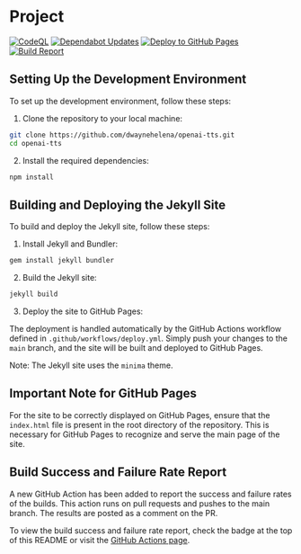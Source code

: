 # Project
[![CodeQL](https://github.com/dwaynehelena/openai-tts/actions/workflows/github-code-scanning/codeql/badge.svg)](https://github.com/dwaynehelena/openai-tts/actions/workflows/github-code-scanning/codeql)
[![Dependabot Updates](https://github.com/dwaynehelena/openai-tts/actions/workflows/dependabot/dependabot-updates/badge.svg)](https://github.com/dwaynehelena/openai-tts/actions/workflows/dependabot/dependabot-updates)
[![Deploy to GitHub Pages](https://github.com/dwaynehelena/openai-tts/actions/workflows/deploy.yml/badge.svg)](https://github.com/dwaynehelena/openai-tts/actions/workflows/deploy.yml)
[![Build Report](https://github.com/dwaynehelena/openai-tts/actions/workflows/build-report.yml/badge.svg)](https://github.com/dwaynehelena/openai-tts/actions/workflows/build-report.yml)

## Setting Up the Development Environment

To set up the development environment, follow these steps:

1. Clone the repository to your local machine:

```bash
git clone https://github.com/dwaynehelena/openai-tts.git
cd openai-tts
```

2. Install the required dependencies:

```bash
npm install
```

## Building and Deploying the Jekyll Site

To build and deploy the Jekyll site, follow these steps:

1. Install Jekyll and Bundler:

```bash
gem install jekyll bundler
```

2. Build the Jekyll site:

```bash
jekyll build
```

3. Deploy the site to GitHub Pages:

The deployment is handled automatically by the GitHub Actions workflow defined in `.github/workflows/deploy.yml`. Simply push your changes to the `main` branch, and the site will be built and deployed to GitHub Pages.

Note: The Jekyll site uses the `minima` theme.

## Important Note for GitHub Pages

For the site to be correctly displayed on GitHub Pages, ensure that the `index.html` file is present in the root directory of the repository. This is necessary for GitHub Pages to recognize and serve the main page of the site.

## Build Success and Failure Rate Report

A new GitHub Action has been added to report the success and failure rates of the builds. This action runs on pull requests and pushes to the main branch. The results are posted as a comment on the PR.

To view the build success and failure rate report, check the badge at the top of this README or visit the [GitHub Actions page](https://github.com/dwaynehelena/openai-tts/actions/workflows/build-report.yml).
